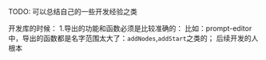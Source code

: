 TODO:
    可以总结自己的一些开发经验之类

开发库的时候：
    1.导出的功能和函数必须是比较准确的：
        比如：prompt-editor中，导出的函数都是名字范围太大了：`addNodes`,`addStart`之类的；
        后续开发的人根本